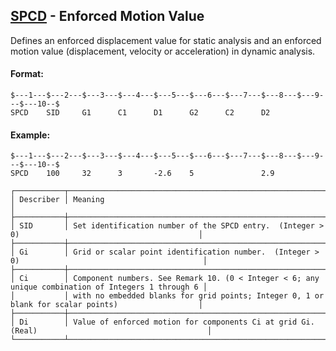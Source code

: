 ## [SPCD](https://help.hexagonmi.com/bundle/MSC_Nastran_2022.4/page/Nastran_Combined_Book/qrg/bulkqrs/TOC.SPCD.xhtml) - Enforced Motion Value

Defines an enforced displacement value for static analysis and an enforced motion value (displacement, velocity or acceleration) in dynamic analysis.

#### Format:

```nastran
$---1---$---2---$---3---$---4---$---5---$---6---$---7---$---8---$---9---$---10--$
SPCD    SID     G1      C1      D1      G2      C2      D2                      
```
#### Example:

```nastran
$---1---$---2---$---3---$---4---$---5---$---6---$---7---$---8---$---9---$---10--$
SPCD    100     32      3       -2.6    5               2.9                     
```
```text
┌───────────┬────────────────────────────────────────────────────────────────────────────────────────────────────┐
│ Describer │ Meaning                                                                                            │
├───────────┼────────────────────────────────────────────────────────────────────────────────────────────────────┤
│ SID       │ Set identification number of the SPCD entry.  (Integer > 0)                                        │
├───────────┼────────────────────────────────────────────────────────────────────────────────────────────────────┤
│ Gi        │ Grid or scalar point identification number.  (Integer > 0)                                         │
├───────────┼────────────────────────────────────────────────────────────────────────────────────────────────────┤
│ Ci        │ Component numbers. See Remark 10. (0 < Integer < 6; any unique combination of Integers 1 through 6 │
│           │ with no embedded blanks for grid points; Integer 0, 1 or blank for scalar points)                  │
├───────────┼────────────────────────────────────────────────────────────────────────────────────────────────────┤
│ Di        │ Value of enforced motion for components Ci at grid Gi. (Real)                                      │
└───────────┴────────────────────────────────────────────────────────────────────────────────────────────────────┘
```
